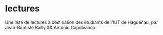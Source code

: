 # lectures
Une liste de lectures à destination des étudiants de l'IUT de Haguenau, par Jean-Baptiste Bailly && Antonio Capobianco
